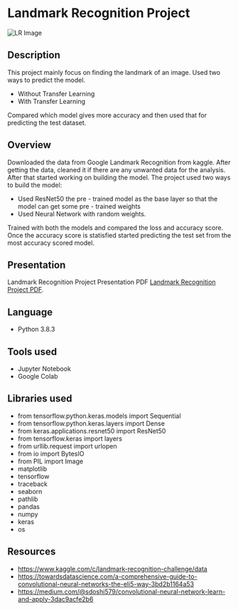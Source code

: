 # Landmark Recognition Project
![LR Image](https://github.com/iswetha522/Landmark_Recognition_Project/blob/main/landmark_image.png)


## Description

This project mainly focus on finding the landmark of an image. Used two ways to predict the model.
- Without Transfer Learning
- With Transfer Learning
  
Compared which model gives more accuracy and then used that for predicting the test dataset. 

## Overview

Downloaded the data from Google Landmark Recognition from kaggle. After getting the data, cleaned it if there are any unwanted data for the analysis. After that started working on building the model.
The project used two ways to build the model:
- Used ResNet50 the pre - trained model as the base layer so that the model can get some pre - trained weights 
- Used Neural Network with random weights.
  
Trained with both the models and compared the loss and accuracy score. Once the accuracy score is statisfied started predicting the test set from the most accuracy scored model.

## Presentation 

Landmark Recognition Project Presentation PDF [Landmark Recognition Project PDF](https://github.com/iswetha522/Landmark_Recognition_Project/blob/main/Landmark_Recognition_Project.pdf).
## Language

- Python 3.8.3

## Tools used

- Jupyter Notebook
- Google Colab
  
## Libraries used

- from tensorflow.python.keras.models import Sequential
- from tensorflow.python.keras.layers import Dense
- from keras.applications.resnet50 import ResNet50
- from tensorflow.keras import layers
- from urllib.request import urlopen
- from io import BytesIO
- from PIL import Image
- matplotlib
- tensorflow
- traceback
- seaborn
- pathlib
- pandas
- numpy
- keras
- os



## Resources

- https://www.kaggle.com/c/landmark-recognition-challenge/data
- https://towardsdatascience.com/a-comprehensive-guide-to-convolutional-neural-networks-the-eli5-way-3bd2b1164a53
- https://medium.com/@sdoshi579/convolutional-neural-network-learn-and-apply-3dac9acfe2b6
  